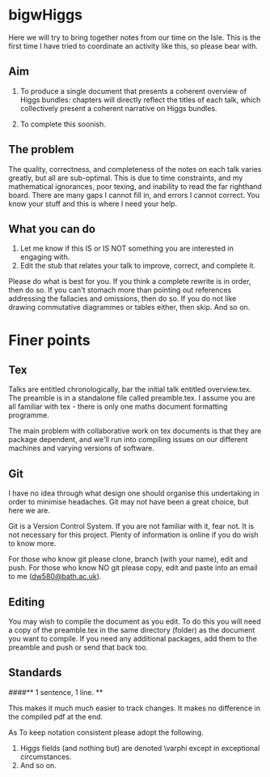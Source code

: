 # bigwHiggs

Here we will try to bring together notes from our time on the Isle. 
This is the first time I have tried to coordinate an activity like this, so please bear with. 

## Aim
1. To produce a single document that presents a coherent overview of Higgs bundles: 
chapters will directly reflect the titles of each talk,
which collectively present a coherent narrative on Higgs bundles. 

2. To complete this soonish.

## The problem
The quality, correctness, and completeness of the notes on each talk varies greatly, but all are sub-optimal. 
This is due to time constraints, and my mathematical ignorances, poor texing, and inability to read the far righthand board.
There are many gaps I cannot fill in, and errors I cannot correct. 
You know your stuff and this is where I need your help.

## What you can do 
1. Let me know if this IS or IS NOT something you are interested in engaging with. 
2. Edit the stub that relates your talk to improve, correct, and complete it.

Please do what is best for you. 
If you think a complete rewrite is in order, then do so. 
If you can't stomach more than pointing out references addressing the fallacies and omissions, then do so.
If you do not like drawing commutative diagrammes or tables either, then skip. 
And so on.  

# Finer points 

## Tex
Talks are entitled chronologically, bar the initial talk entitled overview.tex. 
The preamble is in a standalone file called preamble.tex.
I assume you are all familiar with tex - there is only one maths document formatting programme. 

The main problem with collaborative work on tex documents is that they are package dependent, 
and we'll run into compiling issues on our different machines and varying versions of software.  

## Git 
I have no idea through what design one should organise this undertaking in order to minimise headaches.
Git may not have been a great choice, but here we are.

Git is a Version Control System. 
If you are not familiar with it, fear not. 
It is not necessary for this project.
Plenty of information is online if you do wish to know more. 

For those who know git please clone, branch (with your name), edit and push.
For those who know NO git please copy, edit and paste into an email to me (dw580@bath.ac.uk). 

## Editing 
You may wish to compile the document as you edit. 
To do this you will need a copy of the preamble.tex in the same directory (folder) 
as the document you want to compile. 
If you need any additional packages, add them to the preamble and push or send that back too. 

## Standards 
####** 1 sentence, 1 line. ** 

This makes it much much easier to track changes. 
It makes no difference in the compiled pdf at the end. 

As To keep notation consistent please adopt the following.

1. Higgs fields (and nothing but) are denoted \varphi except in exceptional circumstances. 
2. And so on. 









